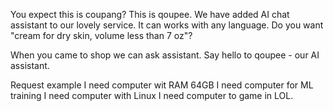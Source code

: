You expect this is coupang? This is qoupee. We have added AI chat assistant to our lovely service. It can works with any language. Do you want "cream for dry skin, volume less than 7 oz"?

When you came to shop we can ask assistant. Say hello to qoupee - our AI assistant.

Request example
I need computer wit RAM 64GB
I need computer for ML training 
I need computer with Linux
I need computer to game in LOL.
